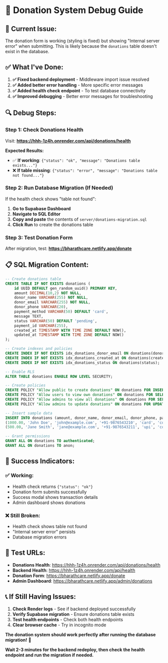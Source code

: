 # 🔧 Donation System Debug Guide

## 🚨 **Current Issue:**
The donation form is working (styling is fixed) but showing "Internal server error" when submitting. This is likely because the `donations` table doesn't exist in the database.

## ✅ **What I've Done:**
1. **✅ Fixed backend deployment** - Middleware import issue resolved
2. **✅ Added better error handling** - More specific error messages
3. **✅ Added health check endpoint** - To test database connectivity
4. **✅ Improved debugging** - Better error messages for troubleshooting

## 🔍 **Debug Steps:**

### **Step 1: Check Donations Health**
Visit: **https://hhh-1z4h.onrender.com/api/donations/health**

**Expected Results:**
- ✅ **If working**: `{"status": "ok", "message": "Donations table exists..."}`
- ❌ **If table missing**: `{"status": "error", "message": "Donations table not found..."}`

### **Step 2: Run Database Migration (If Needed)**
If the health check shows "table not found":

1. **Go to Supabase Dashboard**
2. **Navigate to SQL Editor**
3. **Copy and paste** the contents of `server/donations-migration.sql`
4. **Click Run** to create the donations table

### **Step 3: Test Donation Form**
After migration, test: **https://bharathcare.netlify.app/donate**

## 📋 **SQL Migration Content:**
```sql
-- Create donations table
CREATE TABLE IF NOT EXISTS donations (
    id UUID DEFAULT gen_random_uuid() PRIMARY KEY,
    amount DECIMAL(10,2) NOT NULL,
    donor_name VARCHAR(255) NOT NULL,
    donor_email VARCHAR(255) NOT NULL,
    donor_phone VARCHAR(20),
    payment_method VARCHAR(50) DEFAULT 'card',
    message TEXT,
    status VARCHAR(50) DEFAULT 'pending',
    payment_id VARCHAR(255),
    created_at TIMESTAMP WITH TIME ZONE DEFAULT NOW(),
    updated_at TIMESTAMP WITH TIME ZONE DEFAULT NOW()
);

-- Create indexes and policies
CREATE INDEX IF NOT EXISTS idx_donations_donor_email ON donations(donor_email);
CREATE INDEX IF NOT EXISTS idx_donations_created_at ON donations(created_at);
CREATE INDEX IF NOT EXISTS idx_donations_status ON donations(status);

-- Enable RLS
ALTER TABLE donations ENABLE ROW LEVEL SECURITY;

-- Create policies
CREATE POLICY "Allow public to create donations" ON donations FOR INSERT WITH CHECK (true);
CREATE POLICY "Allow users to view own donations" ON donations FOR SELECT USING (donor_email = current_setting('request.jwt.claims', true)::json->>'email');
CREATE POLICY "Allow admins to view all donations" ON donations FOR SELECT USING (EXISTS (SELECT 1 FROM users WHERE users.id = (current_setting('request.jwt.claims', true)::json->>'sub')::uuid AND users.role = 'admin'));
CREATE POLICY "Allow admins to update donations" ON donations FOR UPDATE USING (EXISTS (SELECT 1 FROM users WHERE users.id = (current_setting('request.jwt.claims', true)::json->>'sub')::uuid AND users.role = 'admin'));

-- Insert sample data
INSERT INTO donations (amount, donor_name, donor_email, donor_phone, payment_method, status, message) VALUES
(1000.00, 'John Doe', 'john@example.com', '+91-9876543210', 'card', 'completed', 'Happy to help!'),
(500.00, 'Jane Smith', 'jane@example.com', '+91-9876543211', 'upi', 'completed', 'Keep up the good work');

-- Grant permissions
GRANT ALL ON donations TO authenticated;
GRANT ALL ON donations TO anon;
```

## 🎯 **Success Indicators:**

### **✅ Working:**
- Health check returns `{"status": "ok"}`
- Donation form submits successfully
- Success modal shows transaction details
- Admin dashboard shows donations

### **❌ Still Broken:**
- Health check shows table not found
- "Internal server error" persists
- Database migration errors

## 🚀 **Test URLs:**

- **Donations Health**: https://hhh-1z4h.onrender.com/api/donations/health
- **Backend Health**: https://hhh-1z4h.onrender.com/api/health
- **Donation Form**: https://bharathcare.netlify.app/donate
- **Admin Dashboard**: https://bharathcare.netlify.app/admin/donations

## 📞 **If Still Having Issues:**

1. **Check Render logs** - See if backend deployed successfully
2. **Verify Supabase migration** - Ensure donations table exists
3. **Test health endpoints** - Check both health endpoints
4. **Clear browser cache** - Try in incognito mode

**The donation system should work perfectly after running the database migration!** 🚀

**Wait 2-3 minutes for the backend redeploy, then check the health endpoint and run the migration if needed.** 